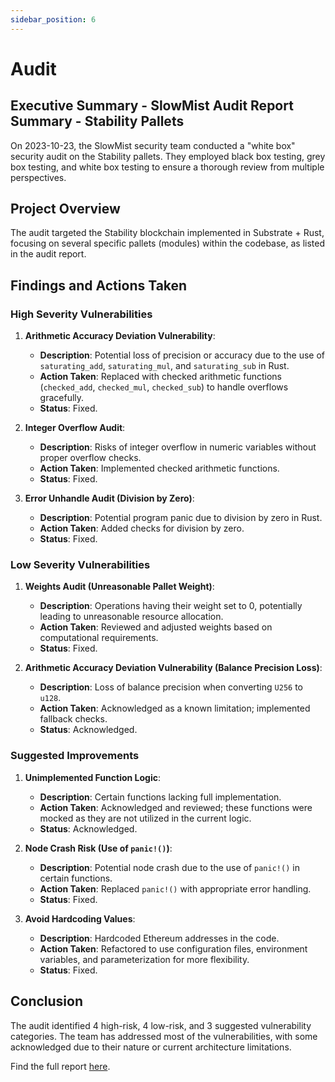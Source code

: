 ```yaml
---
sidebar_position: 6
---
```


# Audit

## Executive Summary - SlowMist Audit Report Summary - Stability Pallets

On 2023-10-23, the SlowMist security team conducted a "white box" security audit on the Stability pallets. They employed black box testing, grey box testing, and white box testing to ensure a thorough review from multiple perspectives.

## Project Overview

The audit targeted the Stability blockchain implemented in Substrate + Rust, focusing on several specific pallets (modules) within the codebase, as listed in the audit report.

## Findings and Actions Taken

### High Severity Vulnerabilities

1. **Arithmetic Accuracy Deviation Vulnerability**:

   - **Description**: Potential loss of precision or accuracy due to the use of `saturating_add`, `saturating_mul`, and `saturating_sub` in Rust.
   - **Action Taken**: Replaced with checked arithmetic functions (`checked_add`, `checked_mul`, `checked_sub`) to handle overflows gracefully.
   - **Status**: Fixed.

2. **Integer Overflow Audit**:

   - **Description**: Risks of integer overflow in numeric variables without proper overflow checks.
   - **Action Taken**: Implemented checked arithmetic functions.
   - **Status**: Fixed.

3. **Error Unhandle Audit (Division by Zero)**:
   - **Description**: Potential program panic due to division by zero in Rust.
   - **Action Taken**: Added checks for division by zero.
   - **Status**: Fixed.

### Low Severity Vulnerabilities

1. **Weights Audit (Unreasonable Pallet Weight)**:

   - **Description**: Operations having their weight set to 0, potentially leading to unreasonable resource allocation.
   - **Action Taken**: Reviewed and adjusted weights based on computational requirements.
   - **Status**: Fixed.

2. **Arithmetic Accuracy Deviation Vulnerability (Balance Precision Loss)**:
   - **Description**: Loss of balance precision when converting `U256` to `u128`.
   - **Action Taken**: Acknowledged as a known limitation; implemented fallback checks.
   - **Status**: Acknowledged.

### Suggested Improvements

1. **Unimplemented Function Logic**:

   - **Description**: Certain functions lacking full implementation.
   - **Action Taken**: Acknowledged and reviewed; these functions were mocked as they are not utilized in the current logic.
   - **Status**: Acknowledged.

2. **Node Crash Risk (Use of `panic!()`)**:

   - **Description**: Potential node crash due to the use of `panic!()` in certain functions.
   - **Action Taken**: Replaced `panic!()` with appropriate error handling.
   - **Status**: Fixed.

3. **Avoid Hardcoding Values**:
   - **Description**: Hardcoded Ethereum addresses in the code.
   - **Action Taken**: Refactored to use configuration files, environment variables, and parameterization for more flexibility.
   - **Status**: Fixed.

## Conclusion

The audit identified 4 high-risk, 4 low-risk, and 3 suggested vulnerability categories. The team has addressed most of the vulnerabilities, with some acknowledged due to their nature or current architecture limitations.

Find the full report [here](../../static/Slowmist-Audit.pdf).